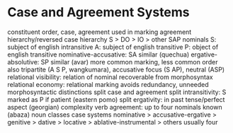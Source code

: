 # Case and Agreement Systems
constituent order, case, agreement used in marking
agreement hierarchy/reversed case hierarchy
	S > DO > IO > other
SAP
	nominals
		S: subject of english intransitive
		A: subject of english transitive
		P: object of english transitive
	nominative-accusative: SA similar (quechua)
	ergative-absolutive: SP similar (avar)
		more common marking, less common order
	also tripartite (A S P, wangkumara), accusative focus (S AP), neutral (ASP)
	relational visibility: relation of nominal recoverable from morphosyntax
	relational economy: relational marking avoids redundancy, unneeded morphosyntactic distinctions
split case and agreement
	split intransitivity: S marked as P if patient (eastern pomo)
	split ergativity: in past tense/perfect aspect (georgian)
complexity
	verb agreement: up to four nominals known (abaza)
		noun classes
	case systems
		nominative > accusative-ergative > genitive > dative > locative > ablative-instrumental > others
			usually four